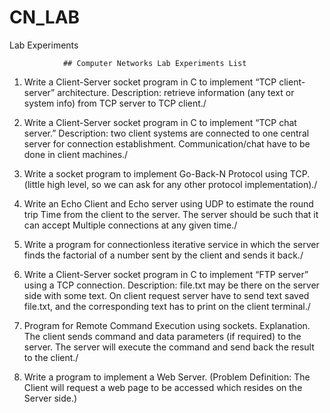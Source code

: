 # CN_LAB
Lab Experiments



                ## Computer Networks Lab Experiments List
                
1. Write a Client-Server socket program in C to implement “TCP
client-server” architecture. Description: retrieve information (any text or
system info) from TCP server to TCP client./

2. Write a Client-Server socket program in C to implement “TCP chat
server.” Description: two client systems are connected to one central
server for connection establishment. Communication/chat have to be done
in client machines./

3. Write a socket program to implement Go-Back-N Protocol using TCP.
(little high level, so we can ask for any other protocol implementation)./

4. Write an Echo Client and Echo server using UDP to estimate the round
trip Time from the client to the server. The server should be such that it
can accept Multiple connections at any given time./

5. Write a program for connectionless iterative service in which the server
finds the factorial of a number sent by the client and sends it back./

6. Write a Client-Server socket program in C to implement “FTP server”
using a TCP connection. Description: file.txt may be there on the server
side with some text. On client request server have to send text saved
file.txt, and the corresponding text has to print on the client terminal./

7. Program for Remote Command Execution using sockets.
Explanation. The client sends command and data parameters (if required)
to the server. The server will execute the command and send back the
result to the client./

8. Write a program to implement a Web Server. (Problem Definition: The
Client will request a web page to be accessed which resides on the Server
side.)
